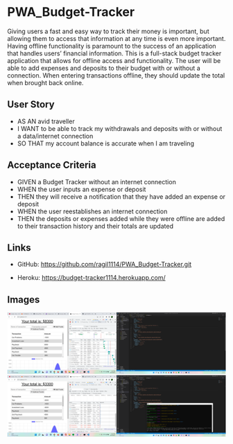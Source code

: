 # PWA_Budget-Tracker
Giving users a fast and easy way to track their money is important, but allowing them to access that information at any time is even more important. Having offline functionality is paramount to the success of an application that handles users’ financial information. This is a full-stack budget tracker application that allows for offline access and functionality. The user will be able to add expenses and deposits to their budget with or without a connection. When entering transactions offline, they should update the total when brought back online.

## User Story
- AS AN avid traveller
- I WANT to be able to track my withdrawals and deposits with or without a data/internet connection
- SO THAT my account balance is accurate when I am traveling

## Acceptance Criteria
- GIVEN a Budget Tracker without an internet connection
- WHEN the user inputs an expense or deposit
- THEN they will receive a notification that they have added an expense or deposit
- WHEN the user reestablishes an internet connection
- THEN the deposits or expenses added while they were offline are added to their transaction history and their totals are updated

## Links
- GitHub:
https://github.com/ragil1114/PWA_Budget-Tracker.git

- Heroku:
https://budget-tracker1114.herokuapp.com/

## Images
![demo](https://github.com/ragil1114/PWA_Budget-Tracker/blob/main/public/images/demo.png)
![demo2](https://github.com/ragil1114/PWA_Budget-Tracker/blob/main/public/images/demo2.png)

